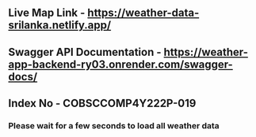 ## Live Map Link - https://weather-data-srilanka.netlify.app/

## Swagger API Documentation - https://weather-app-backend-ry03.onrender.com/swagger-docs/

## Index No - COBSCCOMP4Y222P-019 

### Please wait for a few seconds to load all weather data

